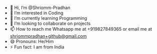 - 👋 Hi, I’m @Shriomm-Pradhan
- 👀 I’m interested in Coding
- 🌱 I’m currently learning Programming
- 💞️ I’m looking to collaborate on projects
- 📫 How to reach me Whatsapp me at +919827849365 or email me at shriommpradhan+github@gmail.com
- 😄 Pronouns: He/Him
- ⚡ Fun fact: I am from India

<!---
Shriomm-Pradhan/Shriomm-Pradhan is a ✨ special ✨ repository because its `README.md` (this file) appears on your GitHub profile.
You can click the Preview link to take a look at your changes.
--->
